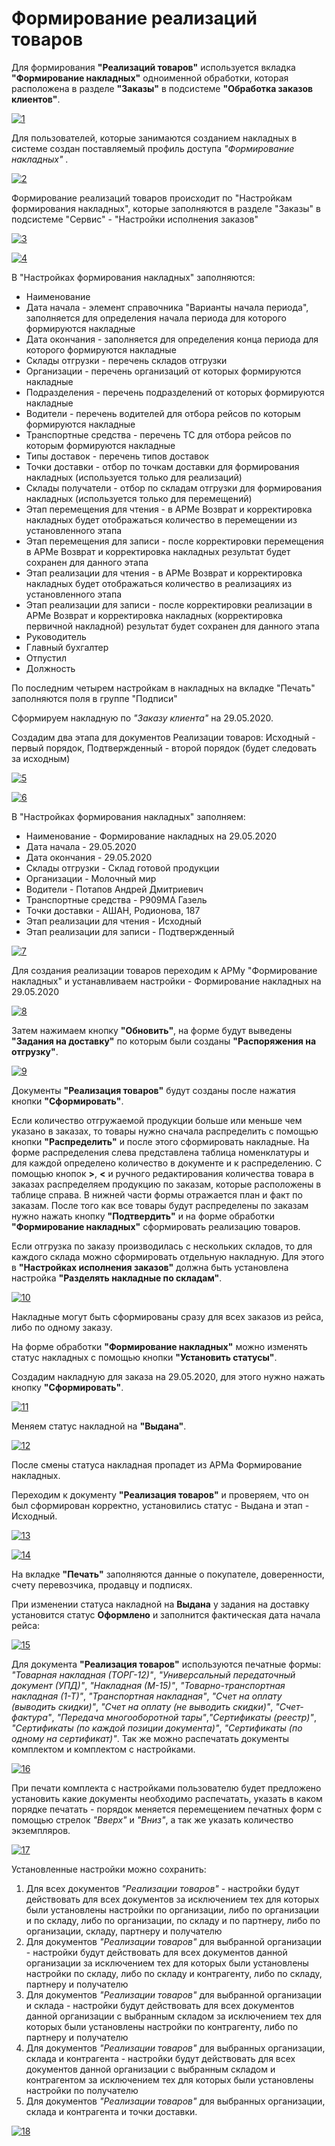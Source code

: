 # Формирование реализаций товаров

Для формирования **"Реализаций товаров"** используется вкладка **"Формирование накладных"** одноименной обработки, которая расположена в разделе **"Заказы"** в подсистеме **"Обработка заказов клиентов"**.

[![1][1]][1]

Для пользователей, которые занимаются созданием накладных в системе создан поставляемый профиль доступа *"Формирование накладных"* .

[![2][2]][2]

Формирование реализаций товаров происходит по "Настройкам формирования накладных", которые заполняются в разделе "Заказы" в подсистеме "Сервис" - "Настройки исполнения заказов"

[![3][3]][3]

[![4][4]][4]

В "Настройках формирования накладных" заполняются:

- Наименование
- Дата начала - элемент справочника "Варианты начала периода", заполняется для определения начала периода для которого формируются накладные
- Дата окончания - заполняется для определения конца периода для которого формируются накладные
- Склады отгрузки - перечень складов отгрузки
- Организации - перечень организаций от которых формируются накладные
- Подразделения - перечень подразделений от которых формируются накладные
- Водители - перечень водителей для отбора рейсов по которым формируются накладные
- Транспортные средства - перечень ТС для отбора рейсов по которым формируются накладные
- Типы доставок - перечень типов доставок
- Точки доставки - отбор по точкам доставки для формирования накладных (используется только для реализаций)
- Склады получатели - отбор по складам отгрузки для формирования накладных (используется только для перемещений)
- Этап перемещения для чтения - в АРМе Возврат и корректировка накладных будет отображаться количество в перемещении из установленного этапа
- Этап перемещения для записи - после корректировки перемещения в АРМе Возврат и корректировка накладных результат будет сохранен для данного этапа
- Этап реализации для чтения - в АРМе Возврат и корректировка накладных будет отображаться количество в реализациях из установленного этапа
- Этап реализации для записи - после корректировки реализации в АРМе Возврат и корректировка накладных (корректировка первичной накладной) результат будет сохранен для данного этапа
- Руководитель
- Главный бухгалтер
- Отпустил
- Должность

По последним четырем настройкам в накладных на вкладке "Печать" заполняются поля в группе "Подписи"

Сформируем накладную по *"Заказу клиента"* на 29.05.2020.

Создадим два этапа для документов Реализации товаров: Исходный - первый порядок, Подтвержденный - второй порядок (будет следовать за исходным)

[![5][5]][5]

[![6][6]][6]

В "Настройках формирования накладных" заполняем:

- Наименование - Формирование накладных на 29.05.2020
- Дата начала - 29.05.2020
- Дата окончания - 29.05.2020
- Склады отгрузки - Склад готовой продукции
- Организации - Молочный мир
- Водители - Потапов Андрей Дмитриевич
- Транспортные средства - Р909МА Газель
- Точки доставки - АШАН, Родионова, 187
- Этап реализации для чтения - Исходный
- Этап реализации для записи - Подтвержденный

[![7][7]][7]

Для создания реализации товаров переходим к АРМу "Формирование накладных" и устанавливаем настройки - Формирование накладных на 29.05.2020

[![8][8]][8]

Затем нажимаем кнопку **"Обновить"**, на форме будут выведены **"Задания на доставку"** по которым были созданы **"Распоряжения на отгрузку"**.

[![9][9]][9]

Документы **"Реализация товаров"** будут созданы после нажатия кнопки **"Сформировать"**.

Если количество отгружаемой продукции больше или меньше чем указано в заказах, то товары нужно сначала распределить с помощью кнопки **"Распределить"** и после этого сформировать накладные. На форме распределения слева представлена таблица номенклатуры и для каждой определено количество в документе и к распределению. С помощью кнопок **>**, **<** и ручного редактирования количества товара в заказах распределяем продукцию по заказам, которые расположены в таблице справа. В нижней части формы отражается план и факт по заказам. После того как все товары будут распределены по заказам нужно нажать кнопку **"Подтвердить"** и на форме обработки **"Формирование накладных"** сформировать реализацию товаров.

Если отгрузка по заказу производилась с нескольких складов, то для каждого склада можно сформировать отдельную накладную. Для этого в **"Настройках исполнения заказов"** должна быть установлена настройка **"Разделять накладные по складам"**.

[![10][10]][10]

Накладные могут быть сформированы сразу для всех заказов из рейса, либо по одному заказу.

На форме обработки **"Формирование накладных"** можно изменять статус накладных с помощью кнопки **"Установить статусы"**.

Создадим накладную для заказа на 29.05.2020, для этого нужно нажать кнопку **"Сформировать"**.

[![11][11]][11]

Меняем статус накладной на **"Выдана"**.

[![12][12]][12]

После смены статуса накладная пропадет из АРМа Формирование накладных.

Переходим к документу **"Реализация товаров"** и проверяем, что он был сформирован корректно, установились статус - Выдана и этап - Исходный.

[![13][13]][13]

[![14][14]][14]

На вкладке **"Печать"** заполняются данные о покупателе, доверенности, счету перевозчика, продавцу и подписях.

При изменении статуса накладной на **Выдана** у задания на доставку установится статус **Оформлено** и заполнится фактическая дата начала рейса:

[![15][15]][15]

Для документа **"Реализация товаров"** используются печатные формы: *"Товарная накладная (ТОРГ-12)"*, *"Универсальный передаточный документ (УПД)"*, *"Накладная (М-15)"*,  *"Товарно-транспортная накладная (1-Т)"*, *"Транспортная накладная"*, *"Счет на оплату (выводить скидки)"*, *"Счет на оплату (не выводить скидки)"*, *"Счет-фактура"*, *"Передача многооборотной тары"*,*"Сертификаты (реестр)"*, *"Сертификаты (по каждой позиции документа)"*, *"Сертификаты (по одному на сертификат)"*. Так же можно распечатать документы комплектом и комплектом с настройками.

[![16][16]][16]

При печати комплекта с настройками пользователю будет предложено установить какие документы необходимо распечатать, указать в каком порядке печатать - порядок меняется перемещением печатных форм с помощью стрелок *"Вверх"* и *"Вниз"*, а так же указать количество экземпляров.

[![17][17]][17]

Установленные настройки можно сохранить:

1. Для всех документов *"Реализации товаров"* - настройки будут действовать для всех документов за исключением тех для которых были установлены настройки по организации, либо по организации и по складу, либо по организации, по складу и по партнеру, либо по организации, складу, партнеру и получателю
2. Для документов *"Реализации товаров"* для выбранной организации - настройки будут действовать для всех документов данной организации за исключением тех для которых были установлены настройки по складу, либо по складу и контрагенту, либо по складу, партнеру и получателю
3. Для документов *"Реализации товаров"* для выбранной организации и склада - настройки будут действовать для всех документов данной организации с выбранным складом за исключением тех для которых были установлены настройки по контрагенту, либо по партнеру и получателю
4. Для документов *"Реализации товаров"* для выбранных организации, склада и контрагента - настройки будут действовать для всех документов данной организации с выбранным складом и контрагентом за исключением тех для которых были установлены настройки по получателю
5. Для документов *"Реализации товаров"* для выбранных организации, склада и контрагента и точки доставки.

[![18][18]][18]

[1]: FormationOfTheImplementationsOfProducts.assets/1.png
[2]: FormationOfTheImplementationsOfProducts.assets/2.png
[3]: FormationOfTheImplementationsOfProducts.assets/3.png
[4]: FormationOfTheImplementationsOfProducts.assets/4.png
[5]: FormationOfTheImplementationsOfProducts.assets/5.png
[6]: FormationOfTheImplementationsOfProducts.assets/6.png
[7]: FormationOfTheImplementationsOfProducts.assets/7.png
[8]: FormationOfTheImplementationsOfProducts.assets/8.png
[9]: FormationOfTheImplementationsOfProducts.assets/9.png
[10]: FormationOfTheImplementationsOfProducts.assets/10.png
[11]: FormationOfTheImplementationsOfProducts.assets/11.png
[12]: FormationOfTheImplementationsOfProducts.assets/12.png
[13]: FormationOfTheImplementationsOfProducts.assets/13.png
[14]: FormationOfTheImplementationsOfProducts.assets/14.png
[15]: FormationOfTheImplementationsOfProducts.assets/15.png
[16]: FormationOfTheImplementationsOfProducts.assets/16.png
[17]: FormationOfTheImplementationsOfProducts.assets/17.png
[18]: FormationOfTheImplementationsOfProducts.assets/18.png